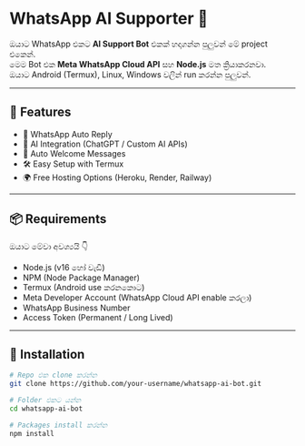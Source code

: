 # WhatsApp AI Supporter 🤖

ඔයාට WhatsApp එකට **AI Support Bot** එකක් හදාගන්න පුලුවන් මේ project එකෙන්.  
මෙම Bot එක **Meta WhatsApp Cloud API** සහ **Node.js** මත ක්‍රියාකරනවා.  
ඔයාට Android (Termux), Linux, Windows වලින් run කරන්න පුලුවන්.  

---

## 🚀 Features
- 📩 WhatsApp Auto Reply
- 🤖 AI Integration (ChatGPT / Custom AI APIs)
- 🔔 Auto Welcome Messages
- 🛠️ Easy Setup with Termux
- 🌍 Free Hosting Options (Heroku, Render, Railway)

---

## 📦 Requirements
ඔයාට මේවා අවශ්‍යයි 👇

- Node.js (v16 හෝ වැඩි)
- NPM (Node Package Manager)
- Termux (Android use කරනකොට)
- Meta Developer Account (WhatsApp Cloud API enable කරලා)
- WhatsApp Business Number
- Access Token (Permanent / Long Lived)

---

## 🔧 Installation

```bash
# Repo එක clone කරන්න
git clone https://github.com/your-username/whatsapp-ai-bot.git

# Folder එකට යන්න
cd whatsapp-ai-bot

# Packages install කරන්න
npm install
